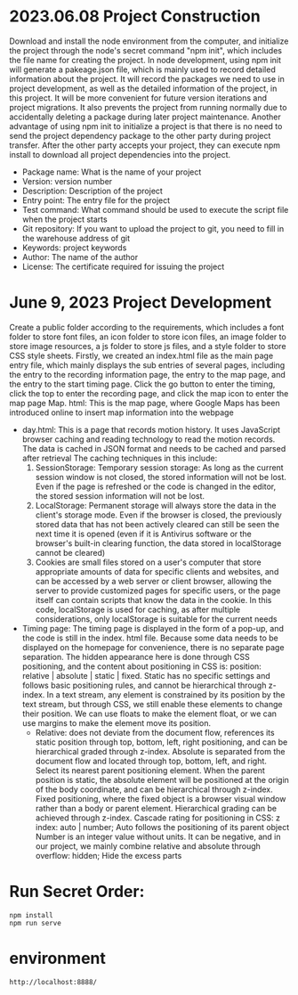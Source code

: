 # 2023.06.08 Project Construction

Download and install the node environment from the computer, and initialize the project through the node's secret
command "npm init", which includes the file name for creating the project. In node development, using npm init will
generate a pakeage.json file, which is mainly used to record detailed information about the project. It will record the
packages we need to use in project development, as well as the detailed information of the project, in this project. It
will be more convenient for future version iterations and project migrations. It also prevents the project from running
normally due to accidentally deleting a package during later project maintenance. Another advantage of using npm init to
initialize a project is that there is no need to send the project dependency package to the other party during project
transfer. After the other party accepts your project, they can execute npm install to download all project dependencies
into the project.

* Package name: What is the name of your project
* Version: version number
* Description: Description of the project
* Entry point: The entry file for the project
* Test command: What command should be used to execute the script file when the project starts
* Git repository: If you want to upload the project to git, you need to fill in the warehouse address of git
* Keywords: project keywords
* Author: The name of the author
* License: The certificate required for issuing the project

# June 9, 2023 Project Development

Create a public folder according to the requirements, which includes a font folder to store font files, an icon folder
to store icon files, an image folder to store image resources, a js folder to store js files, and a style folder to
store CSS style sheets.
Firstly, we created an index.html file as the main page entry file, which mainly displays the sub entries of several
pages, including the entry to the recording information page, the entry to the map page, and the entry to the start
timing page. Click the go button to enter the timing, click the top to enter the recording page, and click the map icon
to enter the map page
Map. html: This is the map page, where Google Maps has been introduced online to insert map information into the webpage

* day.html: This is a page that records motion history. It uses JavaScript browser caching and reading technology to
  read the motion records. The data is cached in JSON format and needs to be cached and parsed after retrieval
  The caching techniques in this include:
    1. SessionStorage: Temporary session storage: As long as the current session window is not closed, the stored
       information will not be lost. Even if the page is refreshed or the code is changed in the editor, the stored
       session information will not be lost.
    2. LocalStorage: Permanent storage will always store the data in the client's storage mode. Even if the browser is
       closed, the previously stored data that has not been actively cleared can still be seen the next time it is
       opened (even if it is Antivirus software or the browser's built-in clearing function, the data stored in
       localStorage cannot be cleared)
    3. Cookies are small files stored on a user's computer that store appropriate amounts of data for specific clients
       and websites, and can be accessed by a web server or client browser, allowing the server to provide customized
       pages for specific users, or the page itself can contain scripts that know the data in the cookie.
       In this code, localStorage is used for caching, as after multiple considerations, only localStorage is suitable
       for the current needs
* Timing page: The timing page is displayed in the form of a pop-up, and the code is still in the index. html file.
  Because some data needs to be displayed on the homepage for convenience, there is no separate page separation. The
  hidden appearance here is done through CSS positioning, and the content about positioning in CSS is: position:
  relative | absolute | static | fixed. Static has no specific settings and follows basic positioning rules, and cannot
  be hierarchical through z-index. In a text stream, any element is constrained by its position by the text stream, but
  through CSS, we still enable these elements to change their position. We can use floats to make the element float, or
  we can use margins to make the element move its position.
  * Relative: does not deviate from the document flow, references its static position through top, bottom, left, right positioning, and can be hierarchical graded through z-index.
    Absolute is separated from the document flow and located through top, bottom, left, and right. Select its nearest parent positioning element. When the parent position is static, the absolute element will be positioned at the origin of the body coordinate, and can be hierarchical through z-index.
    Fixed positioning, where the fixed object is a browser visual window rather than a body or parent element. Hierarchical grading can be achieved through z-index.
    Cascade rating for positioning in CSS: z index: auto | number;
    Auto follows the positioning of its parent object
    Number is an integer value without units. It can be negative, and in our project, we mainly combine relative and absolute through overflow: hidden; Hide the excess parts
# Run Secret Order:
    npm install
    npm run serve
# environment
    http://localhost:8888/
